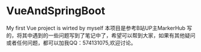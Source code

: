 # VueAndSpringBoot
My first Vue project is wirted by myself
本项目是参考B站UP主MarkerHub 写的，将其中遇到的一些问题写到了笔记中了，希望可以帮到大家，如果有其他疑问或者任何问题，都可以加我QQ：574131075,欢迎讨论。
